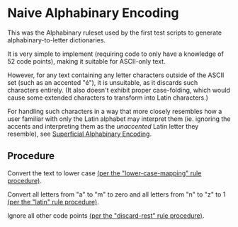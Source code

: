 # Naive Alphabinary Encoding

This was the Alphabinary ruleset used by the first test scripts to generate alphabinary-to-letter dictionaries.

It is very simple to implement (requiring code to only have a knowledge of 52 code points), making it suitable for ASCII-only text.

However, for any text containing any letter characters outside of the ASCII set (such as an accented "é"), it is unsuitable, as it discards such characters entirely. (It also doesn't exhibit proper case-folding, which would cause some extended characters to transform into Latin characters.)

For handling such characters in a way that more closely resembles how a user familiar with only the Latin alphabet may interpret them (ie. ignoring the accents and interpreting them as the *unaccented* Latin letter they resemble), see [Superficial Alphabinary Encoding](superficial-alphabi.md).

## Procedure

Convert the text to lower case [(per the "lower-case-mapping" rule procedure)](../rules/lower-case-mapping.md).

Convert all letters from "a" to "m" to zero and all letters from "n" to "z" to 1 [(per the "latin" rule procedure)](../rules/latin.md).

Ignore all other code points [(per the "discard-rest" rule procedure)](../rules/discard-rest.md).
